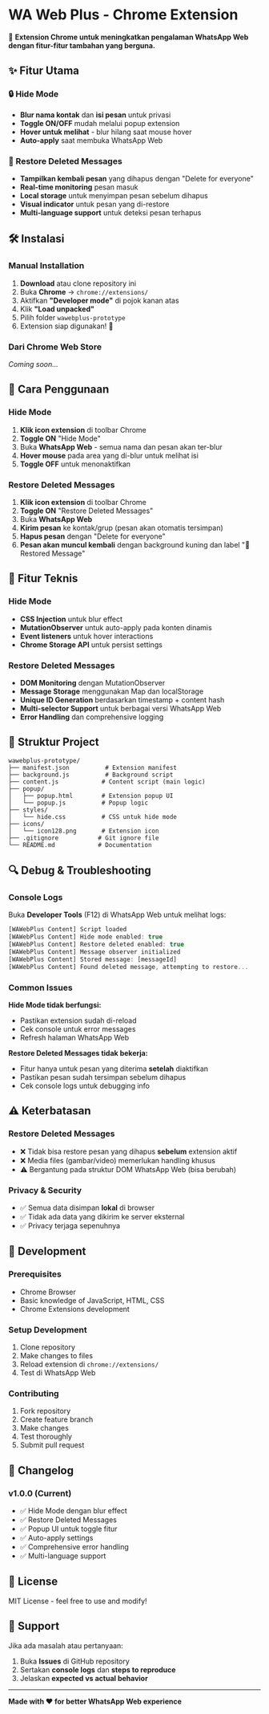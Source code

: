 # WA Web Plus - Chrome Extension

🚀 **Extension Chrome untuk meningkatkan pengalaman WhatsApp Web dengan fitur-fitur tambahan yang berguna.**

## ✨ Fitur Utama

### 🔒 Hide Mode
- **Blur nama kontak** dan **isi pesan** untuk privasi
- **Toggle ON/OFF** mudah melalui popup extension
- **Hover untuk melihat** - blur hilang saat mouse hover
- **Auto-apply** saat membuka WhatsApp Web

### 🔄 Restore Deleted Messages
- **Tampilkan kembali pesan** yang dihapus dengan "Delete for everyone"
- **Real-time monitoring** pesan masuk
- **Local storage** untuk menyimpan pesan sebelum dihapus
- **Visual indicator** untuk pesan yang di-restore
- **Multi-language support** untuk deteksi pesan terhapus

## 🛠️ Instalasi

### Manual Installation
1. **Download** atau clone repository ini
2. Buka **Chrome** → `chrome://extensions/`
3. Aktifkan **"Developer mode"** di pojok kanan atas
4. Klik **"Load unpacked"**
5. Pilih folder `wawebplus-prototype`
6. Extension siap digunakan! 🎉

### Dari Chrome Web Store
*Coming soon...*

## 📖 Cara Penggunaan

### Hide Mode
1. **Klik icon extension** di toolbar Chrome
2. **Toggle ON** "Hide Mode"
3. Buka **WhatsApp Web** - semua nama dan pesan akan ter-blur
4. **Hover mouse** pada area yang di-blur untuk melihat isi
5. **Toggle OFF** untuk menonaktifkan

### Restore Deleted Messages
1. **Klik icon extension** di toolbar Chrome
2. **Toggle ON** "Restore Deleted Messages"
3. Buka **WhatsApp Web**
4. **Kirim pesan** ke kontak/grup (pesan akan otomatis tersimpan)
5. **Hapus pesan** dengan "Delete for everyone"
6. **Pesan akan muncul kembali** dengan background kuning dan label "🔄 Restored Message"

## 🔧 Fitur Teknis

### Hide Mode
- **CSS Injection** untuk blur effect
- **MutationObserver** untuk auto-apply pada konten dinamis
- **Event listeners** untuk hover interactions
- **Chrome Storage API** untuk persist settings

### Restore Deleted Messages
- **DOM Monitoring** dengan MutationObserver
- **Message Storage** menggunakan Map dan localStorage
- **Unique ID Generation** berdasarkan timestamp + content hash
- **Multi-selector Support** untuk berbagai versi WhatsApp Web
- **Error Handling** dan comprehensive logging

## 📁 Struktur Project

```
wawebplus-prototype/
├── manifest.json          # Extension manifest
├── background.js          # Background script
├── content.js            # Content script (main logic)
├── popup/
│   ├── popup.html        # Extension popup UI
│   └── popup.js          # Popup logic
├── styles/
│   └── hide.css          # CSS untuk hide mode
├── icons/
│   └── icon128.png       # Extension icon
├── .gitignore           # Git ignore file
└── README.md            # Documentation
```

## 🔍 Debug & Troubleshooting

### Console Logs
Buka **Developer Tools** (F12) di WhatsApp Web untuk melihat logs:

```javascript
[WAWebPlus Content] Script loaded
[WAWebPlus Content] Hide mode enabled: true
[WAWebPlus Content] Restore deleted enabled: true
[WAWebPlus Content] Message observer initialized
[WAWebPlus Content] Stored message: [messageId]
[WAWebPlus Content] Found deleted message, attempting to restore...
```

### Common Issues

**Hide Mode tidak berfungsi:**
- Pastikan extension sudah di-reload
- Cek console untuk error messages
- Refresh halaman WhatsApp Web

**Restore Deleted Messages tidak bekerja:**
- Fitur hanya untuk pesan yang diterima **setelah** diaktifkan
- Pastikan pesan sudah tersimpan sebelum dihapus
- Cek console logs untuk debugging info

## ⚠️ Keterbatasan

### Restore Deleted Messages
- ❌ Tidak bisa restore pesan yang dihapus **sebelum** extension aktif
- ❌ Media files (gambar/video) memerlukan handling khusus
- ⚠️ Bergantung pada struktur DOM WhatsApp Web (bisa berubah)

### Privacy & Security
- ✅ Semua data disimpan **lokal** di browser
- ✅ Tidak ada data yang dikirim ke server eksternal
- ✅ Privacy terjaga sepenuhnya

## 🚀 Development

### Prerequisites
- Chrome Browser
- Basic knowledge of JavaScript, HTML, CSS
- Chrome Extensions development

### Setup Development
1. Clone repository
2. Make changes to files
3. Reload extension di `chrome://extensions/`
4. Test di WhatsApp Web

### Contributing
1. Fork repository
2. Create feature branch
3. Make changes
4. Test thoroughly
5. Submit pull request

## 📝 Changelog

### v1.0.0 (Current)
- ✅ Hide Mode dengan blur effect
- ✅ Restore Deleted Messages
- ✅ Popup UI untuk toggle fitur
- ✅ Auto-apply settings
- ✅ Comprehensive error handling
- ✅ Multi-language support

## 📄 License

MIT License - feel free to use and modify!

## 🤝 Support

Jika ada masalah atau pertanyaan:
1. Buka **Issues** di GitHub repository
2. Sertakan **console logs** dan **steps to reproduce**
3. Jelaskan **expected vs actual behavior**

---

**Made with ❤️ for better WhatsApp Web experience**